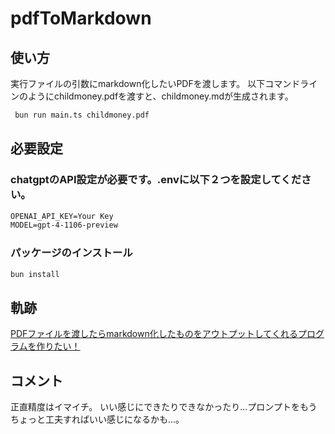 # pdfToMarkdown

## 使い方

実行ファイルの引数にmarkdown化したいPDFを渡します。
以下コマンドラインのようにchildmoney.pdfを渡すと、childmoney.mdが生成されます。

```bash
 bun run main.ts childmoney.pdf
```
## 必要設定

### chatgptのAPI設定が必要です。.envに以下２つを設定してください。

```txt
OPENAI_API_KEY=Your Key
MODEL=gpt-4-1106-preview
```

### パッケージのインストール

```bash
bun install
```

## 軌跡

[PDFファイルを渡したらmarkdown化したものをアウトプットしてくれるプログラムを作りたい！](https://zenn.dev/pistachiyoda/scraps/658a3844b4492b)

## コメント

正直精度はイマイチ。
いい感じにできたりできなかったり...プロンプトをもうちょっと工夫すればいい感じになるかも...。
